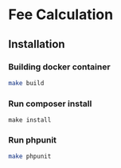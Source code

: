 Fee Calculation
=====

## Installation

### Building docker container
```bash
make build
```
### Run composer install
```
make install
```
### Run phpunit
```bash
make phpunit
```

